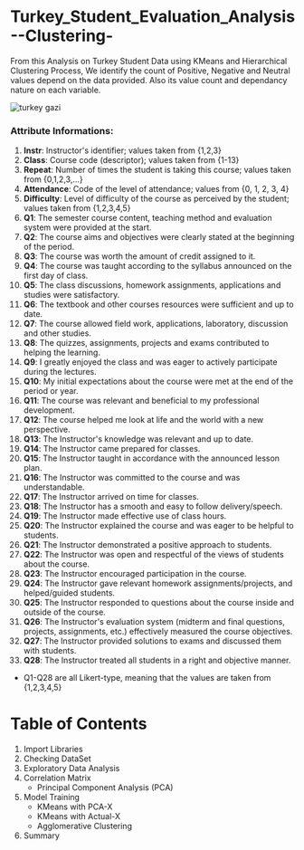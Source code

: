 # Turkey_Student_Evaluation_Analysis--Clustering-
From this Analysis on Turkey Student Data using KMeans and Hierarchical Clustering Process, We identify the count of Positive, Negative and Neutral values depend on the data provided. Also its value count and dependancy nature on each variable.

![turkey gazi](https://user-images.githubusercontent.com/110320717/199258428-e7a667e9-e1d2-428c-bd10-f09d0867fb15.jpg)

### Attribute Informations:

1.  **Instr**: Instructor's identifier; values taken from {1,2,3} 
2.  **Class**: Course code (descriptor); values taken from {1-13} 
3.  **Repeat**: Number of times the student is taking this course; values taken from {0,1,2,3,...}
4.  **Attendance**: Code of the level of attendance; values from {0, 1, 2, 3, 4}
5.  **Difficulty**: Level of difficulty of the course as perceived by the student; values taken from {1,2,3,4,5}
6.  **Q1**: The semester course content, teaching method and evaluation system were provided at the start.
7.  **Q2**: The course aims and objectives were clearly stated at the beginning of the period.
8.  **Q3**: The course was worth the amount of credit assigned to it.
9.  **Q4**: The course was taught according to the syllabus announced on the first day of class.
10. **Q5**: The class discussions, homework assignments, applications and studies were satisfactory.
11. **Q6**: The textbook and other courses resources were sufficient and up to date.
12. **Q7**: The course allowed field work, applications, laboratory, discussion and other studies.
13. **Q8**: The quizzes, assignments, projects and exams contributed to helping the learning.
14. **Q9**: I greatly enjoyed the class and was eager to actively participate during the lectures.
15. **Q10**: My initial expectations about the course were met at the end of the period or year.
16. **Q11**: The course was relevant and beneficial to my professional development.
17. **Q12**: The course helped me look at life and the world with a new perspective.
18. **Q13**: The Instructor's knowledge was relevant and up to date.
19. **Q14**: The Instructor came prepared for classes.
20. **Q15**: The Instructor taught in accordance with the announced lesson plan.
21. **Q16**: The Instructor was committed to the course and was understandable.
22. **Q17**: The Instructor arrived on time for classes.
23. **Q18**: The Instructor has a smooth and easy to follow delivery/speech.
24. **Q19**: The Instructor made effective use of class hours.
25. **Q20**: The Instructor explained the course and was eager to be helpful to students.
26. **Q21**: The Instructor demonstrated a positive approach to students.
27. **Q22**: The Instructor was open and respectful of the views of students about the course.
28. **Q23**: The Instructor encouraged participation in the course.
29. **Q24**: The Instructor gave relevant homework assignments/projects, and helped/guided students.
30. **Q25**: The Instructor responded to questions about the course inside and outside of the course.
31. **Q26**: The Instructor's evaluation system (midterm and final questions, projects, assignments, etc.) effectively measured the course objectives.
32. **Q27**: The Instructor provided solutions to exams and discussed them with students.
33. **Q28**: The Instructor treated all students in a right and objective manner.

* Q1-Q28 are all Likert-type, meaning that the values are taken from {1,2,3,4,5}

# Table of Contents

1. Import Libraries
2. Checking DataSet
3. Exploratory Data Analysis
4. Correlation Matrix
    * Principal Component Analysis (PCA)
5. Model Training
    * KMeans with PCA-X
    * KMeans with Actual-X
    * Agglomerative Clustering
6. Summary
